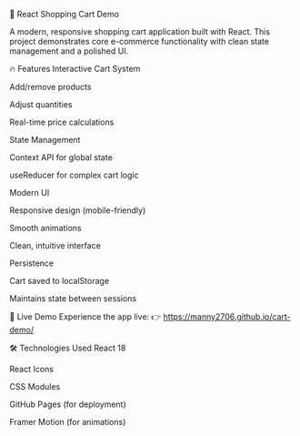 🛒 React Shopping Cart Demo


A modern, responsive shopping cart application built with React. This project demonstrates core e-commerce functionality with clean state management and a polished UI.

🔥 Features
Interactive Cart System

Add/remove products

Adjust quantities

Real-time price calculations

State Management

Context API for global state

useReducer for complex cart logic

Modern UI

Responsive design (mobile-friendly)

Smooth animations

Clean, intuitive interface

Persistence

Cart saved to localStorage

Maintains state between sessions

🚀 Live Demo
Experience the app live:
👉 https://manny2706.github.io/cart-demo/

🛠️ Technologies Used
React 18

React Icons

CSS Modules

GitHub Pages (for deployment)

Framer Motion (for animations)
